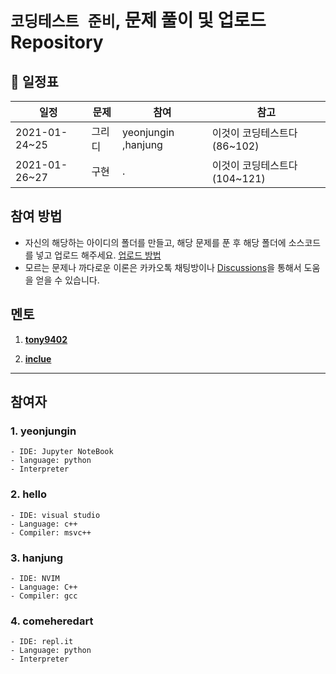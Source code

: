 #  `코딩테스트 준비`, 문제 풀이 및 업로드 Repository



## 📅 일정표


|일정      |     문제| 참여 | 참고 |
|--------|----------|-----|-----|
|2021-01-24~25|그리디| yeonjungin ,hanjung  |이것이 코딩테스트다(86~102)|
|2021-01-26~27|구현| . |이것이 코딩테스트다(104~121)|



## 참여 방법
- 자신의 해당하는 아이디의 폴더를 만들고, 해당 문제를 푼 후 해당 폴더에 소스코드를 넣고 업로드 해주세요. [업로드 방법](https://github.com/hanjiung/AlgorithmCode/wiki)
- 모르는 문제나 까다로운 이론은 카카오톡 채팅방이나 [Discussions](https://github.com/hanjiung/AlgorithmCode/discussions)을 통해서 도움을 얻을 수 있습니다.


## 멘토

1. [**tony9402**](https://github.com/tony9402)

2. [**inclue**](https://github.com/inclue)


---
## 참여자

### 1. yeonjungin
    - IDE: Jupyter NoteBook
    - language: python
    - Interpreter


### 2. hello
    - IDE: visual studio
    - Language: c++
    - Compiler: msvc++

### 3. hanjung
    - IDE: NVIM
    - Language: C++
    - Compiler: gcc

### 4. comeheredart
    - IDE: repl.it
    - Language: python
    - Interpreter


